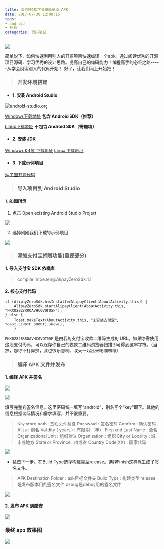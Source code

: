 ```yaml
---
title: 3分钟轻松学会编译安卓 APK
date: 2017-07-30 12:08:15
tags: 
- android
- 开源
categories: 代码笔记
---
```

![](http://oe3vwrk94.bkt.clouddn.com/https://developer.coolapk.com.png)

简单说下，如何快速利用别人的开源项目快速编译一个apk。通过阅读优秀的开源项目源码，学习优秀的设计思路。提高自己的编码能力！编程高手的必经之路-----从学会阅读别人的代码开始！
好了，让我们马上开始把！

<!-- more -->

> ### 开发环境搭建

* #### 1. 安装 Android Studio

![android-studio.org](http://www.android-studio.org/images/news/3.0.1/16-apk.jpg)

[Windows下载地址](https://dl.google.com/dl/android/studio/install/2.3.3.0/android-studio-bundle-162.4069837-windows.exe) **包含 Android SDK（推荐）**

[Linux下载地址](https://dl.google.com/dl/android/studio/ide-zips/2.3.3.0/android-studio-ide-162.4069837-linux.zip) **不包含 Android SDK（需翻墙）**

* #### 2. 安装 JDK

[Windows 64位 下载地址](https://pan.baidu.com/s/1kTJYRXH)
[Linux 下载地址](https://pan.baidu.com/s/1cr4say)


* #### 3. 下载示例项目

[妹子图开源代码](https://github.com/Surine/MaterialTest.git)

> ### 导入项目到 Android Studio

#### 1. 如图所示

1. 点击 Open existing Android Studio Project

![](http://oss.gkstk.com/images/2017/2/28175446522.jpg)

2. 选择刚刚我们下载的示例项目

![](http://ask.android-studio.org/uploads/article/20141216/ba22322003c96708ccfd3222e58fec22.png?_=4183012)

> ### 添加支付宝捐赠功能(重要部分)

#### 1. 导入支付宝 SDK 依赖库

> compile 'moe.feng:AlipayZeroSdk:1.1'

#### 2. 核心支付代码

```
if (AlipayZeroSdk.hasInstalledAlipayClient(AboutActivity.this)) {
	AlipayZeroSdk.startAlipayClient(AboutActivity.this, "FKX02828RROAVHC0VOT05F");
} else {
	Toast.makeText(AboutActivity.this, "未安装支付宝", Toast.LENGTH_SHORT).show();
	}
```
`FKX02828RROAVHC0VOT05F` 是由我的支付宝收款二维码生成的 URL。如果你需使用这段支付代码，可以保存你自己的收款二维码浏览器扫描即可得到这串字符。（当然，那你不打算换，我也很乐意啊。改天一起出来喝咖啡哦）



> ### 编译 APK 文件并发布

#### 1. 编译 APK 并签名

![](http://img.blog.csdn.net/20161206162011136?watermark/2/text/aHR0cDovL2Jsb2cuY3Nkbi5uZXQvZG9ua29yXw==/font/5a6L5L2T/fontsize/400/fill/I0JBQkFCMA==/dissolve/70/gravity/SouthEast)

![](http://img.blog.csdn.net/20161206163112969?watermark/2/text/aHR0cDovL2Jsb2cuY3Nkbi5uZXQvZG9ua29yXw==/font/5a6L5L2T/fontsize/400/fill/I0JBQkFCMA==/dissolve/70/gravity/SouthEast)

填写完整的签名信息。这里密码统一填写“android”，别名写个“key”即可。其他的信息根据实际情况和需求填写，并不很重要。

> Key store path : 签名文件路径
Password : 签名密码
Confirm : 确认密码
Alias : 别名
Validity ( years ) : 有限期 （年）
First and Last Name : 全名
Organizational Unit : 组织单位
Organization : 组织
City or Locality : 城市或地方
State or Province : 州或省
Country Code(XX) : 国家代码


![](http://img.blog.csdn.net/20161206170726271?watermark/2/text/aHR0cDovL2Jsb2cuY3Nkbi5uZXQvZG9ua29yXw==/font/5a6L5L2T/fontsize/400/fill/I0JBQkFCMA==/dissolve/70/gravity/SouthEast)

* 猛击下一步。在Build Type选择构建类型release。选择Finish这样就生成了签名文件。

> APK Destination Folder : apk目标文件夹
Build Type : 构建类型
release是发布版本用的签名文件
debug是debug用的签名文件 

![](http://img.blog.csdn.net/20161206171532845?watermark/2/text/aHR0cDovL2Jsb2cuY3Nkbi5uZXQvZG9ua29yXw==/font/5a6L5L2T/fontsize/400/fill/I0JBQkFCMA==/dissolve/70/gravity/SouthEast)




#### 2. 发布 APK 到酷安

![](http://oe3vwrk94.bkt.clouddn.com/https://developer.coolapk.com.png)


### 最终 app 效果图

![](http://oe3vwrk94.bkt.clouddn.com/meizi.jpg)
